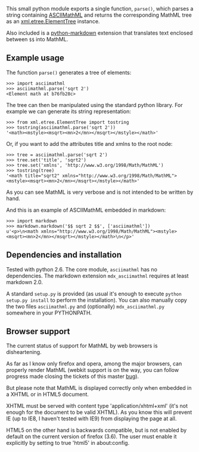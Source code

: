 This small python module exports a single function, `parse()`, which parses a
string containing [ASCIIMathML][ASCIIMathML] and returns the corresponding
MathML tree as an [xml.etree.ElementTree][etree] instance.

Also included is a [python-markdown][python-markdown] extension that translates
text enclosed between `$$` into MathML.

[ASCIIMathML]: http://www1.chapman.edu/~jipsen/mathml/asciimath.html
[etree]: http://docs.python.org/library/xml.etree.elementtree.html
[python-markdown]: http://www.freewisdom.org/projects/python-markdown/

## Example usage

The function `parse()` generates a tree of elements:

    >>> import asciimathml
    >>> asciimathml.parse('sqrt 2')
    <Element math at b76fb28c>

The tree can then be manipulated using the standard python library.  For
example we can generate its string representation:

    >>> from xml.etree.ElementTree import tostring
    >>> tostring(asciimathml.parse('sqrt 2'))
    '<math><mstyle><msqrt><mn>2</mn></msqrt></mstyle></math>'

Or, if you want to add the attributes title and xmlns to the root node:

    >>> tree = asciimathml.parse('sqrt 2')
    >>> tree.set('title', 'sqrt2')
    >>> tree.set('xmlns', 'http://www.w3.org/1998/Math/MathML')
    >>> tostring(tree)
    '<math title="sqrt2" xmlns="http://www.w3.org/1998/Math/MathML"><mstyle><msqrt><mn>2</mn></msqrt></mstyle></math>'

As you can see MathML is very verbose and is not intended to be written by hand.

And this is an example of ASCIIMathML embedded in markdown:

    >>> import markdown
    >>> markdown.markdown('$$ sqrt 2 $$', ['asciimathml'])
    u'<p>\n<math xmlns="http://www.w3.org/1998/Math/MathML"><mstyle><msqrt><mn>2</mn></msqrt></mstyle></math>\n</p>'

## Dependencies and installation

Tested with python 2.6.  The core module, `asciimathml` has no dependencies.
The markdown extension `mdx_asciimathml` requires at least markdown 2.0.

A standard `setup.py` is provided (as usual it's enough to execute `python
setup.py install` to perform the installation).  You can also manually copy the
two files `asciimathml.py` and (optionally) `mdx_asciimathml.py` somewhere in
your PYTHONPATH.

## Browser support

The current status of support for MathML by web browsers is disheartening.

As far as I know only firefox and opera, among the major browsers, can properly
render MathML (webkit support is on the way, you can follow progress made
closing the tickets of this master [bug][bug]).

[bug]: https://bugs.webkit.org/show_bug.cgi?id=3251

But please note that MathML is displayed correctly only when embedded in a
XHTML or in HTML5 document.

XHTML must be served with content type 'application/xhtml+xml' (it's not enough
for the document to be valid XHTML).  As you know this will prevent IE (up to
IE8, I haven't tested with IE9) from displaying the page at all.

HTML5 on the other hand is backwards compatible, but is not enabled by default
on the current version of firefox (3.6).  The user must enable it explicitly by
setting to true 'html5' in about:config.
